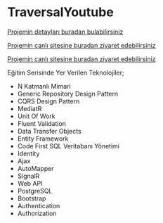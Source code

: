 # TraversalYoutube

<a href="https://www.linkedin.com/feed/update/urn:li:activity:7155558496111931392/"> Projemin detayları buradan bulabilirsiniz </a>

<a href="https://www.traversal.urusoftware.com"> Projemin canlı sitesine buradan ziyaret edebilirsiniz</a>

<a href="[https://www.traversal.urusoftware.com](https://www.youtube.com/watch?v=ZblVzj04LtM&list=PLKnjBHu2xXNMK5MBogdXmsXVi3K_eEZT5)"> Projemin canlı sitesine buradan ziyaret edebilirsiniz</a>


Eğitim Serisinde Yer Verilen Teknolojiler;
- N Katmanlı Mimari
- Generic Repository Design Pattern
- CQRS Design Pattern
- MediatR
- Unit Of Work
- Fluent Validation
- Data Transfer Objects
- Entity Framework
- Code First SQL Veritabanı Yönetimi
- Identity
- Ajax
- AutoMapper
- SignalR
- Web API
- PostgreSQL
- Bootstrap
- Authentication
- Authorization
